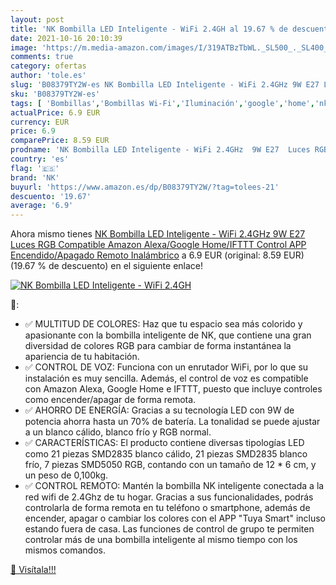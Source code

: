 ```yaml
---
layout: post
title: 'NK Bombilla LED Inteligente - WiFi 2.4GH al 19.67 % de descuento'
date: 2021-10-16 20:10:39
image: 'https://m.media-amazon.com/images/I/319ATBzTbWL._SL500_._SL400_.jpg'
comments: true
category: ofertas
author: 'tole.es'
slug: 'B08379TY2W-es NK Bombilla LED Inteligente - WiFi 2.4GHz 9W E27 Luces RGB...'
sku: 'B08379TY2W-es'
tags: [ 'Bombillas','Bombillas Wi-Fi','Iluminación','google','home','nk', ]
actualPrice: 6.9 EUR
currency: EUR
price: 6.9
comparePrice: 8.59 EUR
prodname: 'NK Bombilla LED Inteligente - WiFi 2.4GHz  9W E27  Luces RGB  Compatible Amazon Alexa/Google Home/IFTTT  Control APP  Encendido/Apagado Remoto  Inalámbrico'
country: 'es'
flag: '🇪🇸'
brand: 'NK'
buyurl: 'https://www.amazon.es/dp/B08379TY2W/?tag=tolees-21'
descuento: '19.67'
average: '6.9'
---
```


Ahora mismo tienes [NK Bombilla LED Inteligente - WiFi 2.4GHz  9W E27  Luces RGB  Compatible Amazon Alexa/Google Home/IFTTT  Control APP  Encendido/Apagado Remoto  Inalámbrico](https://www.amazon.es/dp/B08379TY2W/?tag=tolees-21) a 6.9 EUR (original: 8.59 EUR) (19.67 %  de descuento) en el siguiente enlace!

[![NK Bombilla LED Inteligente - WiFi 2.4GH](https://m.media-amazon.com/images/I/319ATBzTbWL._SL500_._SL400_.jpg)](https://www.amazon.es/dp/B08379TY2W/?tag=tolees-21)

🔎:

- ✅ MULTITUD DE COLORES: Haz que tu espacio sea más colorido y apasionante con la bombilla inteligente de NK, que contiene una gran diversidad de colores RGB para cambiar de forma instantánea la apariencia de tu habitación.
- ✅ CONTROL DE VOZ: Funciona con un enrutador WiFi, por lo que su instalación es muy sencilla. Además, el control de voz es compatible con Amazon Alexa, Google Home e IFTTT, puesto que incluye controles como encender/apagar de forma remota.
- ✅ AHORRO DE ENERGÍA: Gracias a su tecnología LED con 9W de potencia ahorra hasta un 70% de batería. La tonalidad se puede ajustar a un blanco cálido, blanco frío y RGB normal.
- ✅ CARACTERÍSTICAS: El producto contiene diversas tipologías LED como 21 piezas SMD2835 blanco cálido, 21 piezas SMD2835 blanco frío, 7 piezas SMD5050 RGB, contando con un tamaño de 12 * 6 cm, y un peso de 0,100kg.
- ✅ CONTROL REMOTO: Mantén la bombilla NK inteligente conectada a la red wifi de 2.4Ghz de tu hogar. Gracias a sus funcionalidades, podrás controlarla de forma remota en tu teléfono o smartphone, además de encender, apagar o cambiar los colores con el APP "Tuya Smart" incluso estando fuera de casa. Las funciones de control de grupo te permiten controlar más de una bombilla inteligente al mismo tiempo con los mismos comandos.

[🛒 Visítala!!!](https://www.amazon.es/dp/B08379TY2W/?tag=tolees-21)
